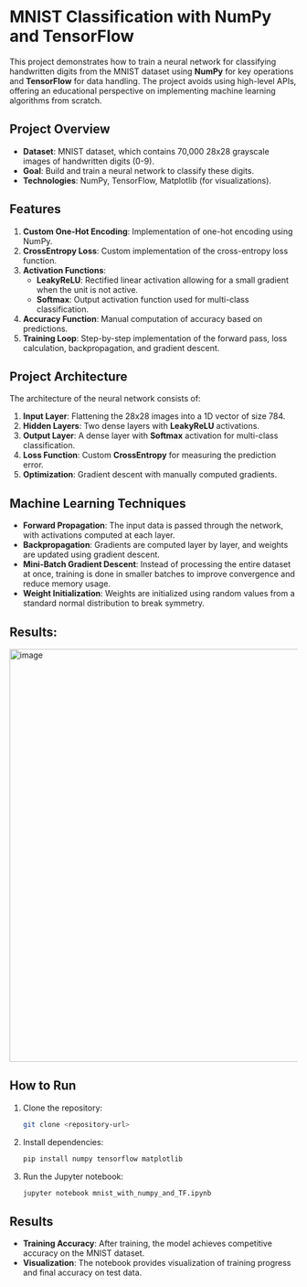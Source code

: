 # MNIST Classification with NumPy and TensorFlow

This project demonstrates how to train a neural network for classifying handwritten digits from the MNIST dataset using **NumPy** for key operations and **TensorFlow** for data handling. The project avoids using high-level APIs, offering an educational perspective on implementing machine learning algorithms from scratch.

## Project Overview

- **Dataset**: MNIST dataset, which contains 70,000 28x28 grayscale images of handwritten digits (0-9).
- **Goal**: Build and train a neural network to classify these digits.
- **Technologies**: NumPy, TensorFlow, Matplotlib (for visualizations).

## Features

1. **Custom One-Hot Encoding**: Implementation of one-hot encoding using NumPy.
2. **CrossEntropy Loss**: Custom implementation of the cross-entropy loss function.
3. **Activation Functions**:
   - **LeakyReLU**: Rectified linear activation allowing for a small gradient when the unit is not active.
   - **Softmax**: Output activation function used for multi-class classification.
4. **Accuracy Function**: Manual computation of accuracy based on predictions.
5. **Training Loop**: Step-by-step implementation of the forward pass, loss calculation, backpropagation, and gradient descent.

## Project Architecture

The architecture of the neural network consists of:

1. **Input Layer**: Flattening the 28x28 images into a 1D vector of size 784.
2. **Hidden Layers**: Two dense layers with **LeakyReLU** activations.
3. **Output Layer**: A dense layer with **Softmax** activation for multi-class classification.
4. **Loss Function**: Custom **CrossEntropy** for measuring the prediction error.
5. **Optimization**: Gradient descent with manually computed gradients.

## Machine Learning Techniques

- **Forward Propagation**: The input data is passed through the network, with activations computed at each layer.
- **Backpropagation**: Gradients are computed layer by layer, and weights are updated using gradient descent.
- **Mini-Batch Gradient Descent**: Instead of processing the entire dataset at once, training is done in smaller batches to improve convergence and reduce memory usage.
- **Weight Initialization**: Weights are initialized using random values from a standard normal distribution to break symmetry.

## Results:
<img width="722" alt="image" src="https://github.com/user-attachments/assets/22487cee-50ce-4e7e-b099-02526031601c">


## How to Run

1. Clone the repository:
   ```bash
   git clone <repository-url>
   ```
2. Install dependencies:
   ```bash
   pip install numpy tensorflow matplotlib
   ```
3. Run the Jupyter notebook:
   ```bash
   jupyter notebook mnist_with_numpy_and_TF.ipynb
   ```

## Results

- **Training Accuracy**: After training, the model achieves competitive accuracy on the MNIST dataset.
- **Visualization**: The notebook provides visualization of training progress and final accuracy on test data.
